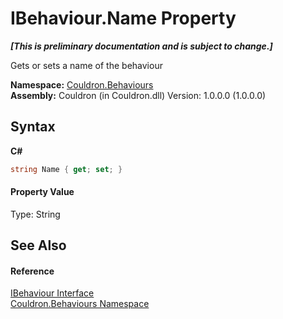 # IBehaviour.Name Property 
 _**\[This is preliminary documentation and is subject to change.\]**_

Gets or sets a name of the behaviour

**Namespace:**&nbsp;<a href="N_Couldron_Behaviours">Couldron.Behaviours</a><br />**Assembly:**&nbsp;Couldron (in Couldron.dll) Version: 1.0.0.0 (1.0.0.0)

## Syntax

**C#**<br />
``` C#
string Name { get; set; }
```


#### Property Value
Type: String

## See Also


#### Reference
<a href="T_Couldron_Behaviours_IBehaviour">IBehaviour Interface</a><br /><a href="N_Couldron_Behaviours">Couldron.Behaviours Namespace</a><br />